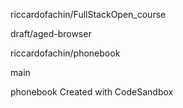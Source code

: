 riccardofachin/FullStackOpen_course

draft/aged-browser

riccardofachin/phonebook

main

phonebook Created with CodeSandbox
